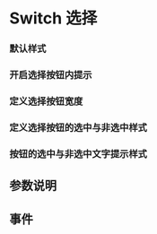 <script setup>
import demo1 from "./demo1.vue";
import demo2 from "./demo2.vue";
import demo3 from "./demo3.vue";
import demo4 from "./demo4.vue";
import demo5 from "./demo5.vue";
import  Attributes from '../doc/Attributes.vue'
import  event from '../doc/event.vue'
import PreView from "@components/PreView.vue"
</script>
# Switch 选择

### 默认样式

<demo1/>

<PreView compath="switch" demopath="demo1"></PreView>

### 开启选择按钮内提示

<demo2/>

<PreView compath="switch" demopath="demo2"></PreView>

### 定义选择按钮宽度

<demo3/>

<PreView compath="switch" demopath="demo3"></PreView>

### 定义选择按钮的选中与非选中样式

<demo4/>

<PreView compath="switch" demopath="demo4"></PreView>

### 按钮的选中与非选中文字提示样式

<demo5/>

<PreView compath="switch" demopath="demo5"></PreView>

## 参数说明

<Attributes/>

## 事件

<event/>

